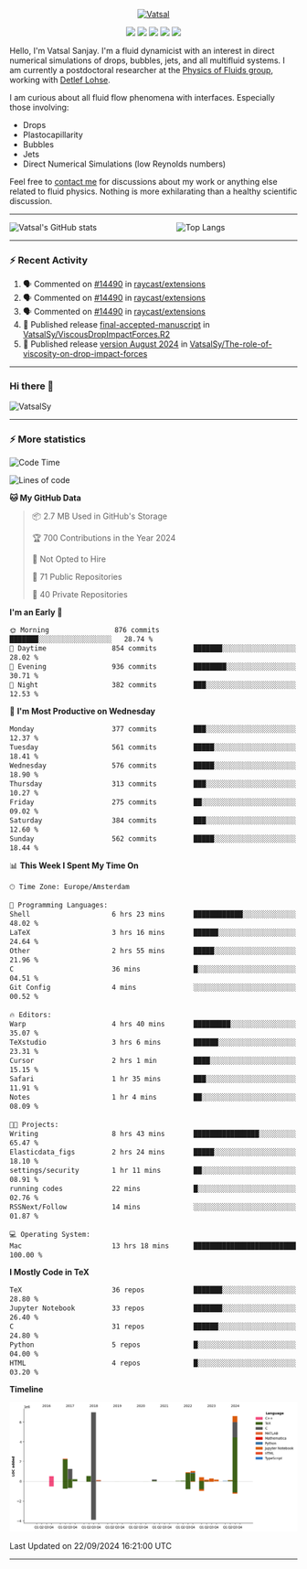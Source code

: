 <center>

[<img alt="Vatsal" width="200px" src="https://www.dropbox.com/s/dxyybgtblo8er6h/Logo_Vatsal_Vector.png?raw=1">](https://www.vatsalsanjay.com)

[<img src="https://img.shields.io/badge/googlescholar-4285F4?&style=for-the-badge&logo=googlescholar&logoColor=white">](https://scholar.google.com/citations?hl=en&user=67aQviYAAAAJ)
[<img src="https://img.shields.io/static/v1.svg?&style=for-the-badge&logo=ResearchGate&label=&message=ResearchGate&logoColor=white&color=green">](https://www.researchgate.net/profile/Vatsal-Sanjay-2)
[<img src="https://img.shields.io/badge/twitter-1DA1F2?&style=for-the-badge&logo=twitter&logoColor=white">](https://twitter.com/VatsalSanjay)
[<img src="https://img.shields.io/badge/linkedin-0A66C2?&style=for-the-badge&logo=linkedin">](https://www.linkedin.com/in/vatsalsanjay/)
[<img src="https://img.shields.io/badge/orcid-A6CE39?&style=for-the-badge&logo=orcid&logoColor=white">](https://orcid.org/0000-0002-4293-6099)

</center>

Hello, I'm Vatsal Sanjay. I'm a fluid dynamicist with an interest in direct numerical simulations of drops, bubbles, jets, and all multifluid systems. I am currently a postdoctoral researcher at the [Physics of Fluids group](https://pof.tnw.utwente.nl), working with [Detlef Lohse](https://en.wikipedia.org/wiki/Detlef_Lohse). 

I am curious about all fluid flow phenomena with interfaces. Especially those involving:

- Drops
- Plastocapillarity
- Bubbles
- Jets
- Direct Numerical Simulations (low Reynolds numbers)

Feel free to [contact me](mailto:contact@vatsalsanjay.com) for discussions about my work or anything else related to fluid physics. Nothing is more exhilarating than a healthy scientific discussion.

<!-- ![Vatsal's GitHub stats](https://github-readme-stats-xi-wine-74.vercel.app/api?username=VatsalSy&show_icons=true&theme=vision-friendly-dark)

![Top Langs](https://github-readme-stats-xi-wine-74.vercel.app/api/top-langs/?username=VatsalSy&layout=compact&theme=vision-friendly-dark) -->

---
<div style="display: flex; justify-content: space-between;">
    <img src="https://github-readme-stats-xi-wine-74.vercel.app/api?username=VatsalSy&show_icons=true&theme=vision-friendly-dark" alt="Vatsal's GitHub stats" style="width: 55%;">
    <img src="https://github-readme-stats-xi-wine-74.vercel.app/api/top-langs/?username=VatsalSy&layout=compact&theme=vision-friendly-dark" alt="Top Langs" style="width: 42%;">
</div>

---

### :zap: Recent Activity

<!--START_SECTION:activity-->
1. 🗣 Commented on [#14490](https://github.com/raycast/extensions/issues/14490#issuecomment-2355483960) in [raycast/extensions](https://github.com/raycast/extensions)
2. 🗣 Commented on [#14490](https://github.com/raycast/extensions/issues/14490#issuecomment-2355477967) in [raycast/extensions](https://github.com/raycast/extensions)
3. 🗣 Commented on [#14490](https://github.com/raycast/extensions/issues/14490#issuecomment-2355476324) in [raycast/extensions](https://github.com/raycast/extensions)
4. 🚀 Published release [final-accepted-manuscript](https://github.com/VatsalSy/ViscousDropImpactForces.R2/releases/tag/vFinal) in [VatsalSy/ViscousDropImpactForces.R2](https://github.com/VatsalSy/ViscousDropImpactForces.R2)
5. 🚀 Published release [version August 2024](https://github.com/VatsalSy/The-role-of-viscosity-on-drop-impact-forces/releases/tag/v1.0) in [VatsalSy/The-role-of-viscosity-on-drop-impact-forces](https://github.com/VatsalSy/The-role-of-viscosity-on-drop-impact-forces)
<!--END_SECTION:activity-->
---

### Hi there 👋
<p align="left"> <img src="https://komarev.com/ghpvc/?username=VatsalSy&label=Profile%20views&color=orange&style=for-the-badge" alt="VatsalSy" /> </p>

---
### :zap: More statistics

<!--START_SECTION:waka-->
![Code Time](http://img.shields.io/badge/Code%20Time-334%20hrs%2012%20mins-blue)

![Lines of code](https://img.shields.io/badge/From%20Hello%20World%20I%27ve%20Written-21.9%20million%20lines%20of%20code-blue)

**🐱 My GitHub Data** 

> 📦 2.7 MB Used in GitHub's Storage 
 > 
> 🏆 700 Contributions in the Year 2024
 > 
> 🚫 Not Opted to Hire
 > 
> 📜 71 Public Repositories 
 > 
> 🔑 40 Private Repositories 
 > 
**I'm an Early 🐤** 

```text
🌞 Morning                876 commits         ███████░░░░░░░░░░░░░░░░░░   28.74 % 
🌆 Daytime                854 commits         ███████░░░░░░░░░░░░░░░░░░   28.02 % 
🌃 Evening                936 commits         ████████░░░░░░░░░░░░░░░░░   30.71 % 
🌙 Night                  382 commits         ███░░░░░░░░░░░░░░░░░░░░░░   12.53 % 
```
📅 **I'm Most Productive on Wednesday** 

```text
Monday                   377 commits         ███░░░░░░░░░░░░░░░░░░░░░░   12.37 % 
Tuesday                  561 commits         █████░░░░░░░░░░░░░░░░░░░░   18.41 % 
Wednesday                576 commits         █████░░░░░░░░░░░░░░░░░░░░   18.90 % 
Thursday                 313 commits         ███░░░░░░░░░░░░░░░░░░░░░░   10.27 % 
Friday                   275 commits         ██░░░░░░░░░░░░░░░░░░░░░░░   09.02 % 
Saturday                 384 commits         ███░░░░░░░░░░░░░░░░░░░░░░   12.60 % 
Sunday                   562 commits         █████░░░░░░░░░░░░░░░░░░░░   18.44 % 
```


📊 **This Week I Spent My Time On** 

```text
🕑︎ Time Zone: Europe/Amsterdam

💬 Programming Languages: 
Shell                    6 hrs 23 mins       ████████████░░░░░░░░░░░░░   48.02 % 
LaTeX                    3 hrs 16 mins       ██████░░░░░░░░░░░░░░░░░░░   24.64 % 
Other                    2 hrs 55 mins       █████░░░░░░░░░░░░░░░░░░░░   21.96 % 
C                        36 mins             █░░░░░░░░░░░░░░░░░░░░░░░░   04.51 % 
Git Config               4 mins              ░░░░░░░░░░░░░░░░░░░░░░░░░   00.52 % 

🔥 Editors: 
Warp                     4 hrs 40 mins       █████████░░░░░░░░░░░░░░░░   35.07 % 
TeXstudio                3 hrs 6 mins        ██████░░░░░░░░░░░░░░░░░░░   23.31 % 
Cursor                   2 hrs 1 min         ████░░░░░░░░░░░░░░░░░░░░░   15.15 % 
Safari                   1 hr 35 mins        ███░░░░░░░░░░░░░░░░░░░░░░   11.91 % 
Notes                    1 hr 4 mins         ██░░░░░░░░░░░░░░░░░░░░░░░   08.09 % 

🐱‍💻 Projects: 
Writing                  8 hrs 43 mins       ████████████████░░░░░░░░░   65.47 % 
Elasticdata_figs         2 hrs 24 mins       █████░░░░░░░░░░░░░░░░░░░░   18.10 % 
settings/security        1 hr 11 mins        ██░░░░░░░░░░░░░░░░░░░░░░░   08.91 % 
running codes            22 mins             █░░░░░░░░░░░░░░░░░░░░░░░░   02.76 % 
RSSNext/Follow           14 mins             ░░░░░░░░░░░░░░░░░░░░░░░░░   01.87 % 

💻 Operating System: 
Mac                      13 hrs 18 mins      █████████████████████████   100.00 % 
```

**I Mostly Code in TeX** 

```text
TeX                      36 repos            ███████░░░░░░░░░░░░░░░░░░   28.80 % 
Jupyter Notebook         33 repos            ███████░░░░░░░░░░░░░░░░░░   26.40 % 
C                        31 repos            ██████░░░░░░░░░░░░░░░░░░░   24.80 % 
Python                   5 repos             █░░░░░░░░░░░░░░░░░░░░░░░░   04.00 % 
HTML                     4 repos             █░░░░░░░░░░░░░░░░░░░░░░░░   03.20 % 
```



**Timeline**

![Lines of Code chart](https://raw.githubusercontent.com/VatsalSy/VatsalSy/main/assets/bar_graph.png)


 Last Updated on 22/09/2024 16:21:00 UTC
<!--END_SECTION:waka-->
---
